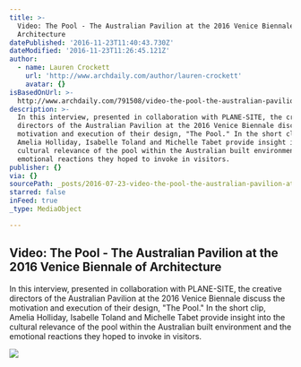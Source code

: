 ```yaml
---
title: >-
  Video: The Pool - The Australian Pavilion at the 2016 Venice Biennale of
  Architecture
datePublished: '2016-11-23T11:40:43.730Z'
dateModified: '2016-11-23T11:26:45.121Z'
author:
  - name: Lauren Crockett
    url: 'http://www.archdaily.com/author/lauren-crockett'
    avatar: {}
isBasedOnUrl: >-
  http://www.archdaily.com/791508/video-the-pool-the-australian-pavilion-at-the-2016-venice-biennale-of-architecture
description: >-
  In this interview, presented in collaboration with PLANE-SITE, the creative
  directors of the Australian Pavilion at the 2016 Venice Biennale discuss the
  motivation and execution of their design, "The Pool." In the short clip,
  Amelia Holliday, Isabelle Toland and Michelle Tabet provide insight into the
  cultural relevance of the pool within the Australian built environment and the
  emotional reactions they hoped to invoke in visitors.
publisher: {}
via: {}
sourcePath: _posts/2016-07-23-video-the-pool-the-australian-pavilion-at-the-2016-venice.md
starred: false
inFeed: true
_type: MediaObject

---
```

<article style=""><h1>Video: The Pool - The Australian Pavilion at the 2016 Venice Biennale of Architecture</h1><p>In this interview, presented in collaboration with PLANE-SITE, the creative directors of the Australian Pavilion at the 2016 Venice Biennale discuss the motivation and execution of their design, "The Pool." In the short clip, Amelia Holliday, Isabelle Toland and Michelle Tabet provide insight into the cultural relevance of the pool within the Australian built environment and the emotional reactions they hoped to invoke in visitors.</p><img src="http://images.adsttc.com/media/images/578b/3efd/e58e/ce03/4d00/04a0/large_jpg/open-uri20160717-3308-1qc5lb3.jpg?1468743419" /></article>